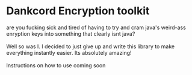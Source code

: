 # Dankcord Encryption toolkit
are you fucking sick and tired of having to try and cram java's weird-ass enryption keys into something that clearly isnt java?<br>
<br>
Well so was I. I decided to just give up and write this library to make everything instantly easier. Its absolutely amazing!
<br><br>
Instructions on how to use coming soon